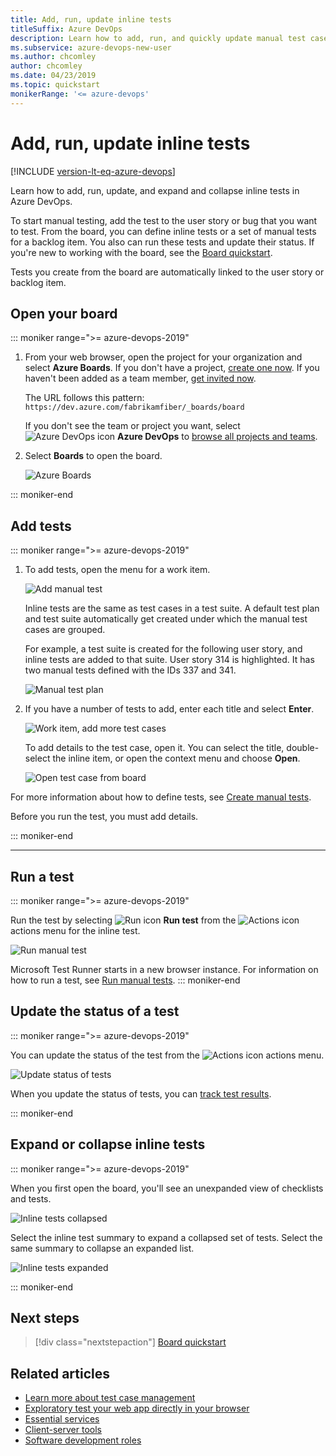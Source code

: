 ```yaml
---
title: Add, run, update inline tests
titleSuffix: Azure DevOps
description: Learn how to add, run, and quickly update manual test cases
ms.subservice: azure-devops-new-user
ms.author: chcomley
author: chcomley
ms.date: 04/23/2019
ms.topic: quickstart
monikerRange: '<= azure-devops'
---
```


# Add, run, update inline tests

[!INCLUDE [version-lt-eq-azure-devops](../includes/version-lt-eq-azure-devops.md)]

Learn how to add, run, update, and expand and collapse inline tests in Azure DevOps.

To start manual testing, add the test to the user story or bug that you want to test. From the board, you can define inline tests or a set of manual tests for a backlog item. You also can run these tests and update their status. If you're new to working with the board, see the [Board quickstart](../boards/boards/kanban-quickstart.md).

Tests you create from the board are automatically linked to the user story or backlog item.  

## Open your board

::: moniker range=">= azure-devops-2019"

1. From your web browser, open the project for your organization and select **Azure Boards**. If you don't have a project, [create one now](../organizations/projects/create-project.md). If you haven't been added as a team member, [get invited now](../organizations/security/add-users-team-project.md).

	The URL follows this pattern: ```https://dev.azure.com/fabrikamfiber/_boards/board```  

	If you don't see the team or project you want, select ![Azure DevOps icon](../media/icons/project-icon.png) **Azure DevOps** to [browse all projects and teams](../project/navigation/work-across-projects.md).  

2. Select **Boards** to open the board.

   ![Azure Boards](media/azure-devops-boards-board.png)

::: moniker-end



## Add tests

::: moniker range=">= azure-devops-2019"

1. To add tests, open the menu for a work item.

   ![Add manual test](media/add-manual-test.png)

   Inline tests are the same as test cases in a test suite. A default test plan and test suite automatically get created under which the manual test cases are grouped.  

	For example, a test suite is created for the following user story, and inline tests are added to that suite. User story 314 is highlighted. It has two manual tests defined with the IDs 337 and 341.  

   ![Manual test plan](media/manual-test-plan.png)

2. If you have a number of tests to add, enter each title and select **Enter**.

   ![Work item, add more test cases](media/work-item-add-more-test-cases.png)

	To add details to the test case, open it. You can select the title, double-select the inline item, or open the context menu and choose **Open**.

   ![Open test case from board](media/open-test-case-form-from-kanban-board.png)

For more information about how to define tests, see [Create manual tests](../test/create-test-cases.md).

Before you run the test, you must add details.

::: moniker-end



---

## Run a test

::: moniker range=">= azure-devops-2019"

Run the test by selecting ![Run icon](../boards/media/icons/run_query.png) **Run test** from the ![Actions icon](../boards/media/icons/actions-icon.png) actions menu for the inline test.

![Run manual test](media/run-manual-test.png)

Microsoft Test Runner starts in a new browser instance. For information on how to run a test, see [Run manual tests](../test/run-manual-tests.md).
::: moniker-end



## Update the status of a test

::: moniker range=">= azure-devops-2019"

You can update the status of the test from the ![Actions icon](../boards/media/icons/actions-icon.png) actions menu.

![Update status of tests](media/test-update-status.png)

When you update the status of tests, you can [track test results](../test/track-test-status.md).

::: moniker-end



## Expand or collapse inline tests

::: moniker range=">= azure-devops-2019"

When you first open the board, you'll see an unexpanded view of checklists and tests.

   ![Inline tests collapsed](media/azure-devops-boards-board.png)

Select the inline test summary to expand a collapsed set of tests. Select the same summary to collapse an expanded list.

![Inline tests expanded](media/test-expanded-test-list.png)

::: moniker-end

## Next steps
  
> [!div class="nextstepaction"]
> [Board quickstart](../boards/boards/kanban-quickstart.md)

## Related articles
- [Learn more about test case management](../test/create-test-cases.md)
- [Exploratory test your web app directly in your browser](../test/perform-exploratory-tests.md)
- [Essential services](services.md)
- [Client-server tools](tools.md)
- [Software development roles](roles.md)

